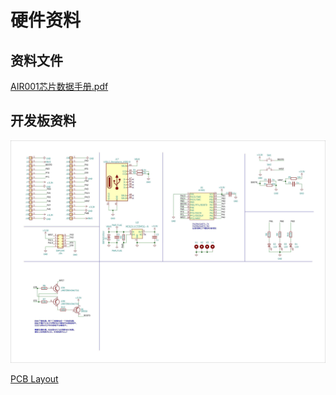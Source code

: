 # 硬件资料

## 资料文件

[AIR001芯片数据手册.pdf](https://cdn.openluat-luatcommunity.openluat.com/attachment/20230718142418246_AIR001芯片数据手册1.0.3.pdf)

## 开发板资料

![air001_hw](img/air001_hw.jpg)

[PCB Layout](https://wiki.luatos.com/_static/bom/Air001.html)
